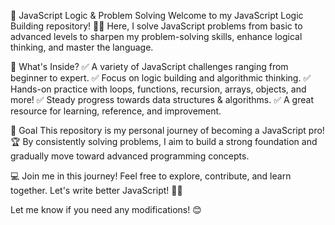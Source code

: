 🚀 JavaScript Logic & Problem Solving
Welcome to my JavaScript Logic Building repository! 🎯💡 Here, I solve JavaScript problems from basic to advanced levels to sharpen my problem-solving skills, enhance logical thinking, and master the language.

📌 What's Inside?
✅ A variety of JavaScript challenges ranging from beginner to expert.
✅ Focus on logic building and algorithmic thinking.
✅ Hands-on practice with loops, functions, recursion, arrays, objects, and more!
✅ Steady progress towards data structures & algorithms.
✅ A great resource for learning, reference, and improvement.

🎯 Goal
This repository is my personal journey of becoming a JavaScript pro! 🏆 By consistently solving problems, I aim to build a strong foundation and gradually move toward advanced programming concepts.

💻 Join me in this journey! Feel free to explore, contribute, and learn together. Let's write better JavaScript! 🚀🔥

Let me know if you need any modifications! 😊
